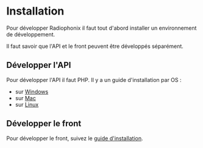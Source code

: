 # Installation

Pour développer Radiophonix il faut tout d'abord installer un environnement de
développement.

Il faut savoir que l'API et le front peuvent être développés séparément.

## Développer l'API

Pour développer l'API il faut PHP. Il y a un guide d'installation par OS :

- sur [Windows](./api/windows.md)
- sur [Mac](./api/mac.md)
- sur [Linux](./api/linux.md)

## Développer le front

Pour développer le front, suivez le [guide d'installation](./front.md).
